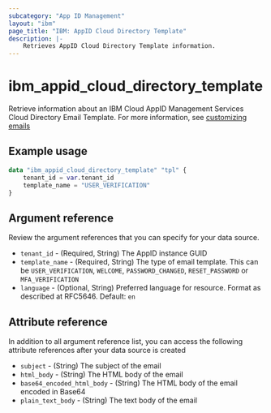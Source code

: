 ```yaml
---
subcategory: "App ID Management"
layout: "ibm"
page_title: "IBM: AppID Cloud Directory Template"
description: |-
    Retrieves AppID Cloud Directory Template information.
---
```


# ibm_appid_cloud_directory_template
Retrieve information about an IBM Cloud AppID Management Services Cloud Directory Email Template. For more information, see [customizing emails](https://cloud.ibm.com/docs/appid?topic=appid-cd-types)

## Example usage

```terraform
data "ibm_appid_cloud_directory_template" "tpl" {
    tenant_id = var.tenant_id
    template_name = "USER_VERIFICATION"
}
```

## Argument reference
Review the argument references that you can specify for your data source.

- `tenant_id` - (Required, String) The AppID instance GUID
- `template_name` - (Required, String) The type of email template. This can be `USER_VERIFICATION`, `WELCOME`, `PASSWORD_CHANGED`, `RESET_PASSWORD` or `MFA_VERIFICATION`
- `language` - (Optional, String) Preferred language for resource. Format as described at RFC5646. Default: `en`

## Attribute reference
In addition to all argument reference list, you can access the following attribute references after your data source is created

- `subject` - (String) The subject of the email
- `html_body` - (String) The HTML body of the email
- `base64_encoded_html_body` - (String) The HTML body of the email encoded in Base64
- `plain_text_body` - (String) The text body of the email
